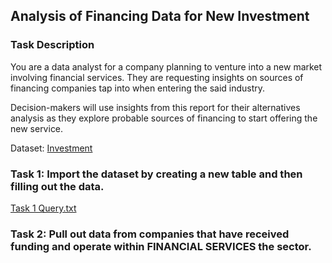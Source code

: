 ##  Analysis of Financing Data for New Investment

### Task Description
You are a data analyst for a company planning to venture into a new market involving financial services. They are requesting insights on sources of financing companies tap into when entering the said industry. 

Decision-makers will use insights from this report for their alternatives analysis as they explore probable sources of financing to start offering the new service.

Dataset: [Investment](https://drive.google.com/file/d/1FL5OmKmRo_D5Wnws6vfzUpdypwxRxf8y/view?usp=drive_link)

### Task 1: Import the dataset by creating a new table and then filling out the data.
[Task 1 Query.txt](https://github.com/ailaumalin/Data-Analysis-Projects/files/12279470/Task.1.Query.txt)


### Task 2: Pull out data from companies that have received funding and operate within FINANCIAL SERVICES the sector.


